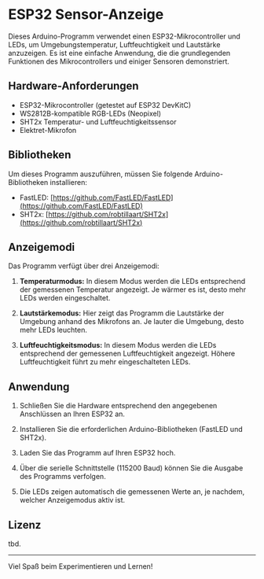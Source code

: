 # ESP32 Sensor-Anzeige

Dieses Arduino-Programm verwendet einen ESP32-Mikrocontroller und LEDs, um Umgebungstemperatur, Luftfeuchtigkeit und Lautstärke anzuzeigen. Es ist eine einfache Anwendung, die die grundlegenden Funktionen des Mikrocontrollers und einiger Sensoren demonstriert.

## Hardware-Anforderungen

- ESP32-Mikrocontroller (getestet auf ESP32 DevKitC)
- WS2812B-kompatible RGB-LEDs (Neopixel)
- SHT2x Temperatur- und Luftfeuchtigkeitssensor
- Elektret-Mikrofon

## Bibliotheken

Um dieses Programm auszuführen, müssen Sie folgende Arduino-Bibliotheken installieren:

- FastLED: [https://github.com/FastLED/FastLED](https://github.com/FastLED/FastLED)
- SHT2x: [https://github.com/robtillaart/SHT2x](https://github.com/robtillaart/SHT2x)

## Anzeigemodi
 
Das Programm verfügt über drei Anzeigemodi:

1. **Temperaturmodus:** In diesem Modus werden die LEDs entsprechend der gemessenen Temperatur angezeigt. Je wärmer es ist, desto mehr LEDs werden eingeschaltet.

2. **Lautstärkemodus:** Hier zeigt das Programm die Lautstärke der Umgebung anhand des Mikrofons an. Je lauter die Umgebung, desto mehr LEDs leuchten.

3. **Luftfeuchtigkeitsmodus:** In diesem Modus werden die LEDs entsprechend der gemessenen Luftfeuchtigkeit angezeigt. Höhere Luftfeuchtigkeit führt zu mehr eingeschalteten LEDs.

## Anwendung

1. Schließen Sie die Hardware entsprechend den angegebenen Anschlüssen an Ihren ESP32 an.

2. Installieren Sie die erforderlichen Arduino-Bibliotheken (FastLED und SHT2x).

3. Laden Sie das Programm auf Ihren ESP32 hoch.

4. Über die serielle Schnittstelle (115200 Baud) können Sie die Ausgabe des Programms verfolgen.

5. Die LEDs zeigen automatisch die gemessenen Werte an, je nachdem, welcher Anzeigemodus aktiv ist.

## Lizenz

tbd.

---

Viel Spaß beim Experimentieren und Lernen! 

